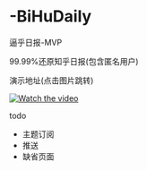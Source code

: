 # -BiHuDaily
逼乎日报-MVP

99.99%还原知乎日报(包含匿名用户)

演示地址(点击图片跳转)

[![Watch the video](https://raw.githubusercontent.com/sh1tge/BiHuDaily/master/snapshot/play_video.png)](https://youtu.be/otneJjDgSbo)


todo
- 主题订阅
- 推送
- 缺省页面
